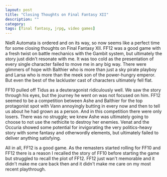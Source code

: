 ```yaml
---
layout: post
title: "Closing Thoughts on Final Fantasy XII"
description: ""
category: 
tags: [final fantasy, jrpg, video games]
---
```


NieR Automata is ordered and on its way, so now seems like a perfect time for some closing thoughts on Final Fantasy XII. FF12 was a good game with a fresh twist on battle mechanics with the Gambit system, but ultimately the story just didn't resonate with me. It was too cold as the presentation of every single character failed to move me in any big way. There were glimmers of hope with Balthier who is more than just a sky pirate playboy and Larsa who is more than the meek son of the power-hungry emperor. But even the best of the lackluster cast of characters ultimately fell flat.

FF10 pulled off Tidus as a deuteragonist ridiculously well. We saw the story through his eyes, but the journey he went on was not focused on him. FF12 seemed to be a competition between Ashe and Balthier for the top protagonist spot with Vann annoyingly butting in every now and then to tell us about he had grown as a person. And in this competition there were only losers. There was no struggle; we knew Ashe was ultimately going to choose to not use the nethicite to destroy her enemies. Venat and the Occuria showed some potential for invigorating the very politics-heavy story with some fantasy and otherwordly elements, but ultimately failed to deliver anything satisfying.

All in all, FF12 is a good game. As the remasters started rolling for FF10 and FF12 there is a reason I recalled the story of FF10 before starting the game but struggled to recall the plot of FF12. FF12 just wan't memorable and it didn't make me care back then and it didn't make me care on my most recent playthrough.